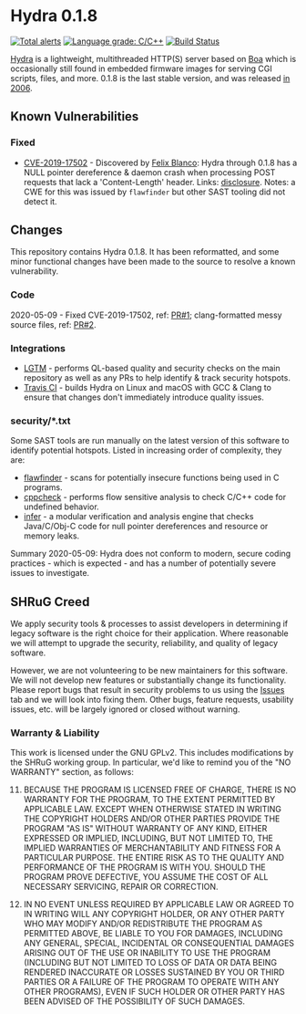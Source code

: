 # Hydra 0.1.8
[![Total alerts](https://img.shields.io/lgtm/alerts/g/shrugly/hydra-0.1.8.svg?logo=lgtm&logoWidth=18)](https://lgtm.com/projects/g/shrugly/hydra-0.1.8/alerts/)
[![Language grade: C/C++](https://img.shields.io/lgtm/grade/cpp/g/shrugly/hydra-0.1.8.svg?logo=lgtm&logoWidth=18)](https://lgtm.com/projects/g/shrugly/hydra-0.1.8/context:cpp)
[![Build Status](https://travis-ci.org/shrugly/hydra-0.1.8.svg?branch=master)](https://travis-ci.org/shrugly/hydra-0.1.8)

[Hydra](http://hydra.hellug.gr/) is a lightweight, multithreaded HTTP(S) server based on [Boa](https://github.com/shrugly/boa-0.94.13) which is occasionally still found in embedded firmware images for serving CGI scripts, files, and more. 0.1.8 is the last stable version, and was released [in 2006](http://hydra.hellug.gr/download/).

## Known Vulnerabilities

### Fixed
- [CVE-2019-17502](https://www.cvedetails.com/cve/CVE-2019-17502/) - Discovered by [Felix Blanco](https://github.com/fxb6476): Hydra through 0.1.8 has a NULL pointer dereference & daemon crash when processing POST requests that lack a 'Content-Length' header. Links: [disclosure](https://gist.github.com/fxb6476/0b9883a88ff2ca40de46a8469834e16c). Notes: a CWE for this was issued by `flawfinder` but other SAST tooling did not detect it.

## Changes

This repository contains Hydra 0.1.8. It has been reformatted, and some minor functional changes have been made to the source to resolve a known vulnerability.

### Code

2020-05-09 - Fixed CVE-2019-17502, ref: [PR#1](https://github.com/shrugly/hydra-0.1.8/pull/1); clang-formatted messy source files, ref: [PR#2](https://github.com/shrugly/hydra-0.1.8/pull/2).

### Integrations

- [LGTM](https://lgtm.com/) - performs QL-based quality and security checks on the main repository as well as any PRs to help identify & track security hotspots.
- [Travis CI](https://travis-ci.org/) - builds Hydra on Linux and macOS with GCC & Clang to ensure that changes don't immediately introduce quality issues.

### security/*.txt

Some SAST tools are run manually on the latest version of this software to identify potential hotspots. Listed in increasing order of complexity, they are:
* [flawfinder](https://dwheeler.com/flawfinder/) - scans for potentially insecure functions being used in C programs.
* [cppcheck](http://cppcheck.sourceforge.net/) - performs flow sensitive analysis to check C/C++ code for undefined behavior.
* [infer](https://fbinfer.com/) - a modular verification and analysis engine that checks Java/C/Obj-C code for null pointer dereferences and resource or memory leaks.

Summary 2020-05-09: Hydra does not conform to modern, secure coding practices - which is expected - and has a number of potentially severe issues to investigate.

## SHRuG Creed

We apply security tools & processes to assist developers in determining if legacy software is the right choice for their application. Where reasonable we will attempt to upgrade the security, reliability, and quality of legacy software.

However, we are not volunteering to be new maintainers for this software. We will not develop new features or substantially change its functionality. Please report bugs that result in security problems to us using the [Issues](https://github.com/shrugly/hydra-0.1.8/issues) tab and we will look into fixing them. Other bugs, feature requests, usability issues, etc. will be largely ignored or closed without warning.

### Warranty & Liability

This work is licensed under the GNU GPLv2. This includes modifications by the SHRuG working group. In particular, we'd like to remind you of the "NO WARRANTY" section, as follows:

11. BECAUSE THE PROGRAM IS LICENSED FREE OF CHARGE, THERE IS NO WARRANTY FOR THE PROGRAM, TO THE EXTENT PERMITTED BY APPLICABLE LAW. EXCEPT WHEN OTHERWISE STATED IN WRITING THE COPYRIGHT HOLDERS AND/OR OTHER PARTIES PROVIDE THE PROGRAM "AS IS" WITHOUT WARRANTY OF ANY KIND, EITHER EXPRESSED OR IMPLIED, INCLUDING, BUT NOT LIMITED TO, THE IMPLIED WARRANTIES OF MERCHANTABILITY AND FITNESS FOR A PARTICULAR PURPOSE. THE ENTIRE RISK AS TO THE QUALITY AND PERFORMANCE OF THE PROGRAM IS WITH YOU. SHOULD THE PROGRAM PROVE DEFECTIVE, YOU ASSUME THE COST OF ALL NECESSARY SERVICING, REPAIR OR CORRECTION.

12. IN NO EVENT UNLESS REQUIRED BY APPLICABLE LAW OR AGREED TO IN WRITING WILL ANY COPYRIGHT HOLDER, OR ANY OTHER PARTY WHO MAY MODIFY AND/OR REDISTRIBUTE THE PROGRAM AS PERMITTED ABOVE, BE LIABLE TO YOU FOR DAMAGES, INCLUDING ANY GENERAL, SPECIAL, INCIDENTAL OR CONSEQUENTIAL DAMAGES ARISING OUT OF THE USE OR INABILITY TO USE THE PROGRAM (INCLUDING BUT NOT LIMITED TO LOSS OF DATA OR DATA BEING RENDERED INACCURATE OR LOSSES SUSTAINED BY YOU OR THIRD PARTIES OR A FAILURE OF THE PROGRAM TO OPERATE WITH ANY OTHER PROGRAMS), EVEN IF SUCH HOLDER OR OTHER PARTY HAS BEEN ADVISED OF THE POSSIBILITY OF SUCH DAMAGES.